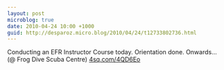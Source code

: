 ```yaml
---
layout: post
microblog: true
date: 2010-04-24 10:00 +1000
guid: http://desparoz.micro.blog/2010/04/24/t12733802736.html
---
```

Conducting an EFR Instructor Course today. Orientation done. Onwards... (@ Frog Dive Scuba Centre) [4sq.com/4QD6Eo](http://4sq.com/4QD6Eo)
